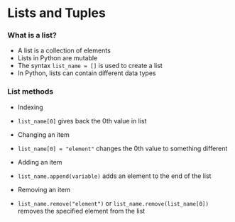 # Lists and Tuples

### What is a list?
- A list is a collection of elements
- Lists in Python are mutable
- The syntax `list_name = []` is used to create a list
- In Python, lists can contain different data types

### List methods
- Indexing
- `list_name[0]` gives back the 0th value in list

- Changing an item
- `list_name[0] = "element"` changes the 0th value to something different

- Adding an item
- `list_name.append(variable)` adds an element to the end of the list

- Removing an item
- `list_name.remove("element")` or `list_name.remove(list_name[0])` removes the specified element from the list

